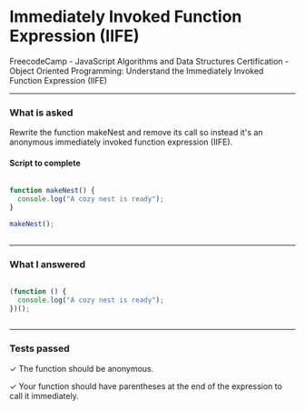 # Immediately Invoked Function Expression (IIFE)
FreecodeCamp - JavaScript Algorithms and Data Structures Certification - Object Oriented Programming: Understand the Immediately Invoked Function Expression (IIFE)


---


### What is asked

Rewrite the function makeNest and remove its call so instead it's an anonymous immediately invoked function expression (IIFE).

#### Script to complete

```javascript  
  
function makeNest() {
  console.log("A cozy nest is ready");
}

makeNest();
  

```

---


### What I answered

```javascript  
  
(function () {
  console.log("A cozy nest is ready");
})();
  

```

---


### Tests passed

✓ The function should be anonymous.

✓ Your function should have parentheses at the end of the expression to call it immediately.
